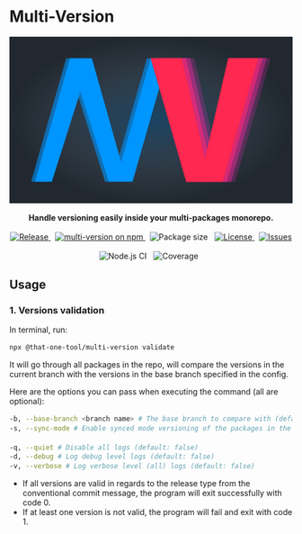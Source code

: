 # Multi-Version

<div style="text-align: center;">

![](multi-version-logo.png 'multi-version logo')

</div>

<p style="text-align: center;">
	<b>Handle versioning easily inside your multi-packages monorepo.</b>
	<br/>
	<br/>
	<a href="https://github.com/that-one-tool/multi-version">
		<img src="https://img.shields.io/github/v/release/that-one-tool/multi-version" alt="Release" />
	</a>&nbsp;
	<a href="https://www.npmjs.com/multi-version">
    	<img src="https://img.shields.io/npm/v/multi-version.svg?logo=npm&logoColor=fff&label=NPM+package&color=limegreen" alt="multi-version on npm" />
	</a>&nbsp;
	<span>
		<img src="https://img.shields.io/bundlephobia/min/multi-version" alt="Package size" />
	</span>&nbsp;
	<a href="https://github.com/that-one-tool/multi-version/blob/master/LICENSE">
		<img src="https://img.shields.io/github/license/that-one-tool/multi-version" alt="License" />
	</a>&nbsp;
	<a href="https://github.com/that-one-tool/multi-version/issues">
		<img src="https://img.shields.io/github/issues/that-one-tool/multi-version" alt="Issues" />
	</a>&nbsp;
	<br/>
	<span>
		<img src="https://github.com/that-one-tool/multi-version/actions/workflows/nodejs_ci_master.yml/badge.svg" alt="Node.js CI" />
	</span>&nbsp;
	<span>
		<img src="https://img.shields.io/badge/coverage-93%25-success" alt="Coverage" />
	</span>&nbsp;
</p>

## Usage

### 1. Versions validation

In terminal, run:

```sh
npx @that-one-tool/multi-version validate
```

It will go through all packages in the repo, will compare the versions in the current branch with the versions in the base branch specified in the config.

Here are the options you can pass when executing the command (all are optional):

```sh
-b, --base-branch <branch name> # The base branch to compare with (default: main)
-s, --sync-mode # Enable synced mode versioning of the packages in the monorepo (default: false)

-q, --quiet # Disable all logs (default: false)
-d, --debug # Log debug level logs (default: false)
-v, --verbose # Log verbose level (all) logs (default: false)
```

- If all versions are valid in regards to the release type from the conventional commit message, the program will exit successfully with code 0.
- If at least one version is not valid, the program will fail and exit with code 1.
